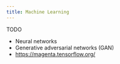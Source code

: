 ```yaml
---
title: Machine Learning
---
```


TODO

- Neural networks
- Generative adversarial networks (GAN)
- https://magenta.tensorflow.org/
